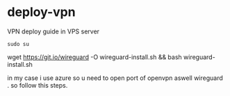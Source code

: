 # deploy-vpn
VPN deploy guide in VPS server
```
sudo su
```
wget https://git.io/wireguard -O wireguard-install.sh && bash wireguard-install.sh

in my case i use azure so  u need to open port of openvpn aswell wireguard .
so follow this steps.

